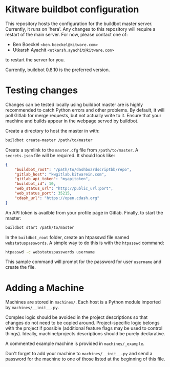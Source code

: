 Kitware buildbot configuration
==============================

This repository hosts the configuration for the buildbot master server.
Currently, it runs on 'hera'. Any changes to this repository will require a
restart of the main server. For now, please contact one of:

  * Ben Boeckel `<ben.boeckel@kitware.com>`
  * Utkarsh Ayachit `<utkarsh.ayachit@kitware.com>`

to restart the server for you.

Currently, buildbot 0.8.10 is the preferred version.

Testing changes
===============

Changes can be tested locally using buildbot master are is highly recommended
to catch Python errors and other problems. By default, it will poll Gitlab for
merge requests, but not actually write to it. Ensure that your machine and
builds appear in the webpage served by buildbot.

Create a directory to host the master in with:

```sh
buildbot create-master /path/to/master
```

Create a symlink to the `master.cfg` file from `/path/to/master`. A
`secrets.json` file will be required. It should look like:

```json
{
    "buildbot_root": "/path/to/dashboardscriptbb/repo",
    "gitlab_host": "kwgitlab.kitwarein.com",
    "gitlab_api_token": "myapitoken",
    "buildbot_id": 10,
    "web_status_url": "http://public_url:port",
    "web_status_port": 35215,
    "cdash_url": "https://open.cdash.org"
}
```

An API token is availble from your profile page in Gitlab. Finally, to start
the master:

```sh
buildbot start /path/to/master
```

In the `buildbot_root` folder, create an htpasswd file named
`webstatuspasswords`. A simple way to do this is with the `htpasswd` command:

```sh
htpasswd -c webstatuspasswords username
```

This sample command will prompt for the password for user `username` and create
the file.

Adding a Machine
================

Machines are stored in `machines/`. Each host is a Python module imported by
`machines/__init__.py`.

Complex logic should be avoided in the project descriptions so that changes do
not need to be copied around. Project-specific logic belongs with the project
if possible (additional feature flags may be used to control things). Ideally,
machine/projects descriptions should be purely declarative.

A commented example machine is provided in `machines/_example`.

Don't forget to add your machine to `machines/__init__.py` and send a password
for the machine to one of those listed at the beginning of this file.
